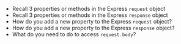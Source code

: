 * Recall 3 properties or methods in the Express `request` object
* Recall 3 properties or methods in the Express `response` object
* How do you add a new property to the Express `request` object?
* How do you add a new property to the Express `response` object?
* What do you need to do to access `request.body`?
